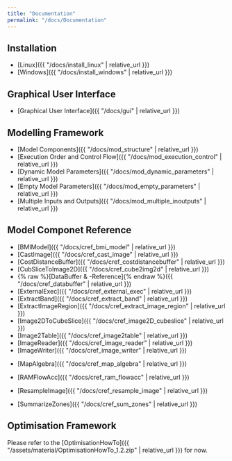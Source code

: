 ```yaml
---
title: "Documentation"
permalink: "/docs/Documentation"
---
```



## Installation 

<!-- [Linux](/docs/install_windows.md)  

[Windows](/docs/install_windows.md)  
-->

- [Linux]({{ "/docs/install_linux" | relative_url }})
- [Windows]({{ "/docs/install_windows" | relative_url }})

## Graphical User Interface

- [Graphical User Interface]({{ "/docs/gui" | relative_url }})

## Modelling Framework

- [Model Components]({{ "/docs/mod_structure" | relative_url }})
- [Execution Order and Control Flow]({{ "/docs/mod_execution_control" | relative_url }})
- [Dynamic Model Parameters]({{ "/docs/mod_dynamic_parameters" | relative_url }})
- [Empty Model Parameters]({{ "/docs/mod_empty_parameters" | relative_url }})
- [Multiple Inputs and Outputs]({{ "/docs/mod_multiple_inoutputs" | relative_url }})

<!-- 
- [Creating Models]({{ "/docs/mod_createpipeline" | relative_url }})
- [Organising Pipelines: Aggregate Components]({{ "/docs/mod_aggregate_components" | relative_url }})
- [Model Configuration]({{ "/docs/mod_model_configuration" | relative_url }}) 
-->

## Model Componet Reference

- [BMIModel]({{ "/docs/cref_bmi_model" | relative_url }})
- [CastImage]({{ "/docs/cref_cast_image" | relative_url }})
- [CostDistanceBuffer]({{ "/docs/cref_costdistancebuffer" | relative_url }})
- [CubSliceToImage2D]({{ "/docs/cref_cube2img2d" | relative_url }})
- {% raw %}[DataBuffer & -Reference]{% endraw %}({{ "/docs/cref_databuffer" | relative_url }})
- [ExternalExec]({{ "/docs/cref_external_exec" | relative_url }})
- [ExtractBand]({{ "/docs/cref_extract_band" | relative_url }})
- [ExtractImageRegion]({{ "/docs/cref_extract_image_region" | relative_url }})
- [Image2DToCubeSlice]({{ "/docs/cref_image2D_cubeslice" | relative_url }})
- [Image2Table]({{ "/docs/cref_image2table" | relative_url }})
- [ImageReader]({{ "/docs/cref_image_reader" | relative_url }})
- [ImageWriter]({{ "/docs/cref_image_writer" | relative_url }})
<!-- - [JSMapKernelScript]({{ "/docs/cref_js_map_kernel" | relative_url }}) -->
- [MapAlgebra]({{ "/docs/cref_map_algebra" | relative_url }})
<!-- - [MapKernelScript2]({{ "/docs/cref_map_kernel_script_2" | relative_url }}) -->
- [RAMFlowAcc]({{ "/docs/cref_ram_flowacc" | relative_url }})
<!-- - [RandomImage]({{ "/docs/cref_random_image" | relative_url }}) -->
- [ResampleImage]({{ "/docs/cref_resample_image" | relative_url }})
<!-- - [SpatialOptimisation]({{ "/docs/cref_spatial_optimisation" | relative_url }}) -->
<!-- - [SQLProcessor]({{ "/docs/cref_sql_processor" | relative_url }}) -->
- [SummarizeZones]({{ "/docs/cref_sum_zones" | relative_url }})
<!-- - [TableReader]({{ "/docs/cref_table_reader" | relative_url }}) -->
<!-- - [TerrainAttributes]({{ "/docs/cref_terrain_attributes" | relative_url }}) -->
<!-- - [TextLabel]({{ "/docs/cref_text_label" | relative_url }}) -->
<!-- - [UniqueCombination]({{ "/docs/cref_unique_combination" | relative_url }}) -->

## Optimisation Framework

Please refer to the [OptimisationHowTo]({{ "/assets/material/OptimisationHowTo_1.2.zip" | relative_url }}) for now. 
